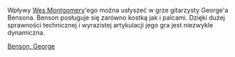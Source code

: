 Wpływy [Wes Montgomery](Wes_Montgomery "wikilink")'ego można usłyszeć w
grze gitarzysty George'a Bensona. Benson posługuje się zarówno kostką
jak i palcami. Dzięki dużej sprawności technicznej i wyrazistej
artykulacji jego gra jest niezwykle dynamiczna.

[Benson, George](kategoria:gitarzyści_jazzowi "wikilink")